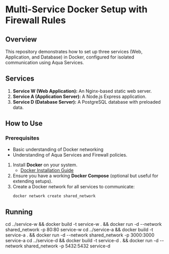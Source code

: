 # Multi-Service Docker Setup with Firewall Rules

## Overview
This repository demonstrates how to set up three services (Web, Application, and Database) in Docker, configured for isolated communication using Aqua Services.

## Services
1. **Service W (Web Application):** An Nginx-based static web server.
2. **Service A (Application Server):** A Node.js Express application.
3. **Service D (Database Server):** A PostgreSQL database with preloaded data.

## How to Use
### Prerequisites
- Basic understanding of Docker networking
- Understanding of Aqua Services and Firewall policies.

1. Install **Docker** on your system.
   - [Docker Installation Guide](https://docs.docker.com/get-docker/)
2. Ensure you have a working **Docker Compose** (optional but useful for extending setups).
3. Create a Docker network for all services to communicate:
   ```bash
   docker network create shared_network

## Running

cd ../service-w && docker build -t service-w . && docker run -d --network shared_network -p 80:80 service-w
cd ../service-a && docker build -t service-a . && docker run -d --network shared_network -p 3000:3000 service-a
cd ../service-d && docker build -t service-d . && docker run -d --network shared_network -p 5432:5432 service-d
